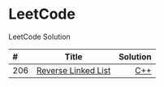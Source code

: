 # LeetCode
LeetCode Solution


| #    |                  Title                   |                                 Solution |
| :--- | :--------------------------------------: | ---------------------------------------: |
| 206    | [Reverse Linked List](https://leetcode.com/problems/reverse-linked-list/) | [C++](https://github.com/ch-oak/leetcode_res/blob/master/leetcode_easy/206.%20Reverse%20Linked%20List/206.%20Reverse%20Linked%20List.cpp)
